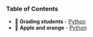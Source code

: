 ### Table of Contents
- :page_facing_up: __Grading students__ - [Python](Grading%20Students.py)
- :page_facing_up: __Apple and orange__ - [Python](Apple%20and%20Orange.py)
